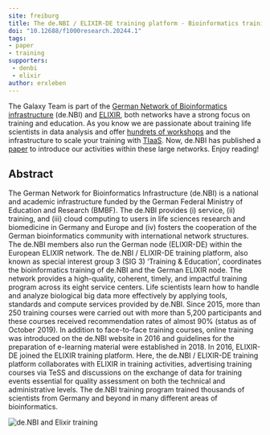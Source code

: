 ```yaml
---
site: freiburg
title: The de.NBI / ELIXIR-DE training platform - Bioinformatics training in Germany and across Europe within ELIXIR
doi: "10.12688/f1000research.20244.1"
tags:
- paper
- training
supporters:
 - denbi
 - elixir
author: erxleben
---
```


The Galaxy Team is part of the [German Network of Bioinformatics infrastructure](https://www.denbi.de) (de.NBI)
and [ELIXIR](https://elixir-europe.org), both networks have a strong focus on training and education.
As you know we are passionate about training life scientists in data analysis and offer
[hundrets of workshops](https://galaxyproject.eu/events) and the infrastructure to scale your training with 
[TIaaS](https://galaxyproject.eu/tiaas). Now, de.NBI has published a 
[paper](https://f1000research.com/articles/8-1877/v1) to introduce our activities within these large networks. Enjoy reading!

## Abstract

The German Network for Bioinformatics Infrastructure (de.NBI) is a national and academic infrastructure funded by the German Federal Ministry of Education and Research (BMBF). The de.NBI provides (i) service, (ii) training, and (iii) cloud computing to users in life sciences research and biomedicine in Germany and Europe and (iv) fosters the cooperation of the German bioinformatics community with international network structures. The de.NBI members also run the German node (ELIXIR-DE) within the European ELIXIR network. The de.NBI / ELIXIR-DE training platform, also known as special interest group 3 (SIG 3) ‘Training & Education’, coordinates the bioinformatics training of de.NBI and the German ELIXIR node. The network provides a high-quality, coherent, timely, and impactful training program across its eight service centers. Life scientists learn how to handle and analyze biological big data more effectively by applying tools, standards and compute services provided by de.NBI. Since 2015, more than 250 training courses were carried out with more than 5,200 participants and these courses received recommendation rates of almost 90% (status as of October 2019). In addition to face-to-face training courses, online training was introduced on the de.NBI website in 2016 and guidelines for the preparation of e-learning material were established in 2018. In 2016, ELIXIR-DE joined the ELIXIR training platform. Here, the de.NBI / ELIXIR-DE training platform collaborates with ELIXIR in training activities, advertising training courses via TeSS and discussions on the exchange of data for training events essential for quality assessment on both the technical and administrative levels. The de.NBI training program trained thousands of scientists from Germany and beyond in many different areas of bioinformatics. 


![de.NBI and Elixir training](/assets/media/trainingpaper.gif)
